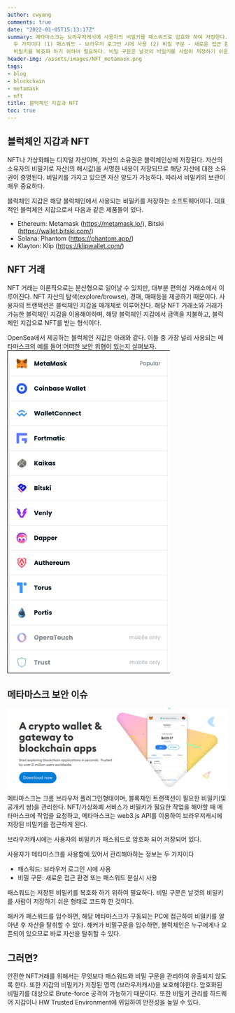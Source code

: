 ```yaml
---
author: cwyang
comments: true
date: "2022-01-05T15:13:17Z"
summary: 메타마스크는 브라우저캐시에 사용자의 비밀키를 패스워드로 암호화 하여 저장한다. 사용자가 메타마스크를 사용함에 있어서 관리해야하는 정보는
  두 가지이다 (1) 패스워드 - 브라우저 로그인 시에 사용 (2) 비밀 구문 - 새로운 접근 환경 또는 패스워드 분실시 사용. 패스워드는 저장된
  비밀키를 복호화 하기 위하여 필요하다. 비밀 구문은 날것의 비밀키를 사람이 저장하기 쉬운 형태로 코드화 한 것이다.
header-img: /assets/images/NFT_metamask.png
tags:
- blog
- blockchain
- metamask
- nft
title: 블럭체인 지갑과 NFT
toc: true
---
```

## 블럭체인 지갑과 NFT

NFT나 가상화폐는 디지털 자산이며, 자산의 소유권은 블럭체인상에 저장된다. 자산의 소유자의 비밀키로 자산(의 해시값)을 서명한 내용이 저장되므로 해당 자산에 대한 소유권이 증명된다.
비밀키를 가지고 있으면 자산 양도가 가능하다. 따라서 비밀키의 보관이 매우 중요하다.

블럭체인 지갑은 해당 블럭체인에서 사용되는 비밀키를 저장하는 소프트웨어이다. 대표적인 블럭체인 지갑으로서 다음과 같은 제품들이 있다.
- Ethereum: Metamask (https://metamask.io/), Bitski (https://wallet.bitski.com/)
- Solana: Phantom (https://phantom.app/)
- Klayton: Klip (https://klipwallet.com/)

## NFT 거래

NFT 거래는 이론적으로는 분산형으로 일어날 수 있지만, 대부분 편의상 거래소에서 이루어진다. NFT 자산의 탐색(explore/browse), 경매, 매매등을 제공하기 때문이다. 사용자의 트랜잭션은 블럭체인 지갑을 매개체로 이루어진다. 해당 NFT 거래소와 거래가 가능한 블럭체인 지갑을 이용해야하며, 해당 블럭체인 지갑에서 금액을 지불하고, 블럭체인 지갑으로 NFT를 받는 형식이다.

OpenSea에서 제공하는 블럭체인 지갑은 아래와 같다. 이들 중 가장 널리 사용되는 메타마스크의 예를 들어 어떠한 보안 위협이 있는지 살펴보자.
![Opensea에서 지원하는 블럭체인 지갑들](/assets/images/NFT_wallets_opensea.png)

## 메타마스크 보안 이슈
![메타마스크 지갑](/assets/images/NFT_metamask.png)
메타마스크는 크롬 브라우저 플러그인형태이며, 블록체인 트랜잭션이 필요한 비밀키(및 공개키 쌍)을 관리한다. NFT/가상화폐 서비스가 비밀키가 필요한 작업을 해야할 때 메타마스크에 작업을 요청하고, 메타마스크는 web3.js API를 이용하여 브라우저캐시에 저장된 비밀키를 접근하게 된다.

브라우저캐시에는 사용자의 비밀키가 패스워드로 암호화 되어 저장되어 있다.

사용자가 메타마스크를 사용함에 있어서 관리해야하는 정보는 두 가지이다
- 패스워드: 브라우저 로그인 시에 사용
- 비밀 구문: 새로운 접근 환경 또는 패스워드 분실시 사용

패스워드는 저장된 비밀키를 복호화 하기 위하여 필요하다.
비밀 구문은 날것의 비밀키를 사람이 저장하기 쉬운 형태로 코드화 한 것이다.

해커가 패스워드를 입수하면, 해당 메타마스크가 구동되는 PC에 접근하여 비밀키를 알아낸 후 자산을 탈취할 수 있다.
해커가 비밀구문을 입수하면, 블럭체인은 누구에게나 오픈되어 있으므로 바로 자산을 탈취할 수 있다.

## 그러면?
안전한 NFT거래를 위해서는 무엇보다 패스워드와 비밀 구문을 관리하여 유출되지 않도록 한다.
또한 지갑의 비밀키가 저장된 영역 (브라우저캐시)을 보호해야한다. 암호화된 비밀키를 대상으로 Brute-force 공격이 가능하기 때문이다.
또한 비밀키 관리를 하드웨어 지갑이나 HW Trusted Environment에 위임하여 안전성을 높일 수 있다.
